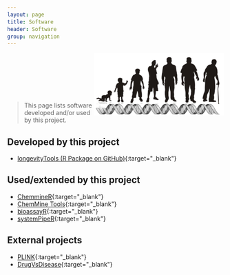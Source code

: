 ```yaml
---
layout: page
title: Software
header: Software
group: navigation
---
```


<img align="right" title="longevitylogo" src="/public/images/longevity.png"><img/>

<br><br><br><br>

> This page lists software developed and/or used by this project.

## Developed by this project

* [longevityTools (R Package on GitHub)](https://github.com/tgirke/longevityTools){:target="_blank"}

## Used/extended by this project

* [ChemmineR](http://bioconductor.org/packages/devel/bioc/html/ChemmineR.html){:target="_blank"}
* [ChemMine Tools](http://chemmine.ucr.edu){:target="_blank"}
* [bioassayR](http://bioconductor.org/packages/devel/bioc/html/bioassayR.html){:target="_blank"}
* [systemPipeR](http://bioconductor.org/packages/devel/bioc/html/systemPipeR.html){:target="_blank"}

## External projects

* [PLINK](http://pngu.mgh.harvard.edu/~purcell/plink/){:target="_blank"}
* [DrugVsDisease](http://bioconductor.org/packages/release/bioc/html/DrugVsDisease.html){:target="_blank"}
